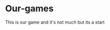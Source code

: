 # Our-games
<!DOCTYPE html>
<html>
<head>
<meta name="viewport" content="width=device-width, initial-scale=1.0"/>
<style>
canvas {
    border: 25px solid #d3d3d3;
    background-color: #f1f1f1;
}
</style>
</head>
<body onload="startGame()">
<script>

function startGame() {
    myGameArea.start();
    myGamePiece = new component (30, 30, "red", 10, 120);
}

var myGameArea = {
    canvas : document.createElement("canvas"),
    start : function() {
        this.canvas.width = 680;
        this.canvas.height = 470;
        this.context = this.canvas.getContext("2d");
        document.body.insertBefore(this.canvas, document.body.childNodes[0]);
    }
}

fucntion component (width, height, color, x,y) {
    this.width = width;
    this.height = height;
    this.x = x;
    this.y = y;
    ctx = myGameArea.context;
    ctx.fillStyle = color;
    ctx.fillRect(this.x, this.y, this.width, this.height);
    }
    
</script>

<p>This is our game and it's not much but its a start</p>

</body>
</html>

